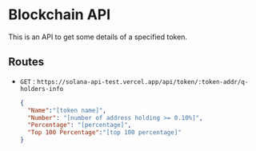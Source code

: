 # Blockchain API

This is an API to get some details of a specified token.

## Routes

- `GET` : `https://solana-api-test.vercel.app/api/token/:token-addr/q-holders-info`
  
  ```json
  {
    "Name":"[token name]",
    "Number": "[number of address holding >= 0.10%]",
    "Percentage": "[percentage]",
    "Top 100 Percentage":"[top 100 percentage]"
  }
  ```
